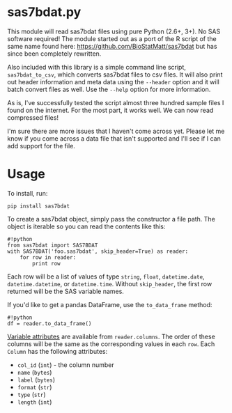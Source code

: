 sas7bdat.py
===========

This module will read sas7bdat files using pure Python (2.6+, 3+). No SAS software
required! The module started out as a port of the R script of the same name
found here: <https://github.com/BioStatMatt/sas7bdat> but has since been
completely rewritten.

Also included with this library is a simple command line script,
`sas7bdat_to_csv`, which converts sas7bdat files to csv files. It will also
print out header information and meta data using the `--header` option and it
will batch convert files as well. Use the `--help` option for more information.

As is, I've successfully tested the script almost three hundred sample files I
found on the internet. For the most part, it works well. We can now read
compressed files!

I'm sure there are more issues that I haven't come across yet. Please let me
know if you come across a data file that isn't supported and I'll see if I can
add support for the file.

Usage
=====

To install, run:

```
pip install sas7bdat
```

To create a sas7bdat object, simply pass the constructor a file path. The
object is iterable so you can read the contents like this:

```
#!python
from sas7bdat import SAS7BDAT
with SAS7BDAT('foo.sas7bdat', skip_header=True) as reader:
    for row in reader:
        print row
```

Each row will be a list of values of type `string`, `float`, `datetime.date`,
`datetime.datetime`, or `datetime.time`. Without `skip_header`, the first row
returned will be the SAS variable names.

If you'd like to get a pandas DataFrame, use the `to_data_frame` method:

```
#!python
df = reader.to_data_frame()
```

[Variable
attributes](https://support.sas.com/documentation/cdl/en/lrcon/65287/HTML/default/viewer.htm#n08fs0rt7fikeln1uh0t8v5pt25d.htm)
are available from `reader.columns`. The order of these columns will be the same
as the corresponding values in each `row`. Each `Column` has the following
attributes:

* `col_id` (`int`) - the column number
* `name` (`bytes`)
* `label` (`bytes`)
* `format` (`str`)
* `type` (`str`)
* `length` (`int`)
